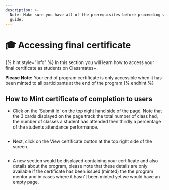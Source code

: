 ```yaml
---
description: >-
  Note: Make sure you have all of the prerequisites before proceeding with this
  guide.
---
```


# 🎓 Accessing final certificate

{% hint style="info" %}
In this section you will learn how to access your final certificate as students on Classmates+.

**Please Note:** Your end of program certificate is only accessible when it has been minted to all participants at the end of the program&#x20;
{% endhint %}

## How to Mint certificate of completion to users

* Click on the 'Submit Id' on the top right hand side of the page. Note that the 3 cards displayed on the page track the total number of class had, the number of classes a student has attended then thirdly a percentage of the students attendance performance.

<figure><img src="../.gitbook/assets/student1st.png" alt=""><figcaption></figcaption></figure>

* Next, click on the View certificate button at the top right side of the screen.

<figure><img src="../.gitbook/assets/access certificate 1.png" alt=""><figcaption></figcaption></figure>

* A new section would be displayed containing your certificate and also details about the program, please note that these details are only available if the certificate has been issued (minted) the the program mentor and in cases where it hasn't been minted yet we would have an empty page.&#x20;

<figure><img src="../.gitbook/assets/access certificate 2.png" alt=""><figcaption></figcaption></figure>

